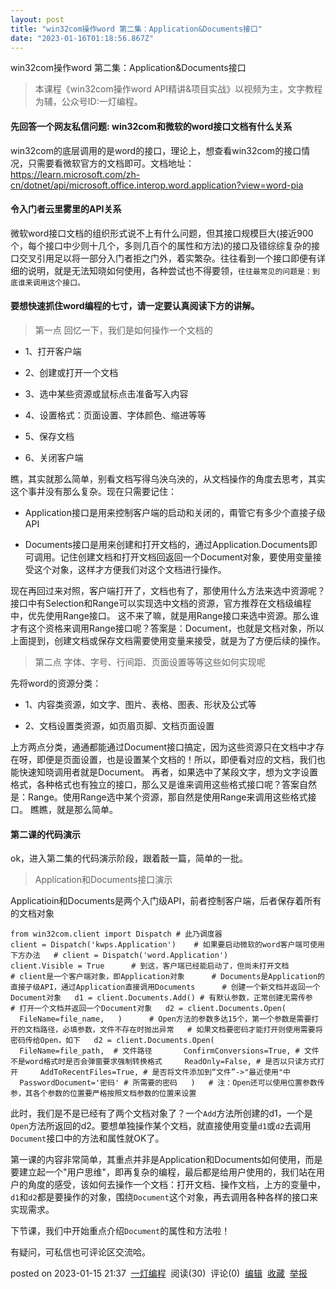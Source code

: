 ```yaml
---
layout: post
title: "win32com操作word 第二集：Application&Documents接口"
date: "2023-01-16T01:18:56.867Z"
---
```

win32com操作word 第二集：Application&Documents接口

> 本课程《win32com操作word API精讲&项目实战》以视频为主，文字教程为辅，公众号ID:一灯编程。

#### 先回答一个网友私信问题: win32com和微软的word接口文档有什么关系

win32com的底层调用的是word的接口，理论上，想查看win32com的接口情况，只需要看微软官方的文档即可。文档地址： https://learn.microsoft.com/zh-cn/dotnet/api/microsoft.office.interop.word.application?view=word-pia

#### 令入门者云里雾里的API关系

微软word接口文档的组织形式说不上有什么问题，但其接口规模巨大(接近900个，每个接口中少则十几个，多则几百个的属性和方法)的接口及错综综复杂的接口交叉引用足以将一部分入门者拒之门外，着实繁杂。往往看到一个接口即便有详细的说明，就是无法知晓如何使用，各种尝试也不得要领，`往往最常见的问题是：到底谁来调用这个接口。`

#### 要想快速抓住word编程的七寸，请一定要认真阅读下方的讲解。

> 第一点 回忆一下，我们是如何操作一个文档的

*   1、打开客户端
    
*   2、创建或打开一个文档
    
*   3、选中某些资源或鼠标点击准备写入内容
    
*   4、设置格式：页面设置、字体颜色、缩进等等
    
*   5、保存文档
    
*   6、关闭客户端
    

瞧，其实就那么简单，别看文档写得乌泱乌泱的，从文档操作的角度去思考，其实这个事并没有那么复杂。现在只需要记住：

*   Application接口是用来控制客户端的启动和关闭的，甭管它有多少个直接子级API
    
*   Documents接口是用来创建和打开文档的，通过Application.Documents即可调用。记住创建文档和打开文档回返回一个Document对象，要使用变量接受这个对象，这样才方便我们对这个文档进行操作。
    

现在再回过来对照，客户端打开了，文档也有了，那使用什么方法来选中资源呢？接口中有Selection和Range可以实现选中文档的资源，官方推荐在文档级编程中，优先使用Range接口。 这不来了嘛，就是用Range接口来选中资源。那么谁才有这个资格来调用Range接口呢？答案是：Document，也就是文档对象，所以上面提到，创建文档或保存文档需要使用变量来接受，就是为了方便后续的操作。

> 第二点 字体、字号、行间距、页面设置等等这些如何实现呢

先将word的资源分类：

*   1、内容类资源，如文字、图片、表格、图表、形状及公式等
    
*   2、文档设置类资源，如页眉页脚、文档页面设置
    

上方两点分类，通通都能通过Document接口搞定，因为这些资源只在文档中才存在呀，即便是页面设置，也是设置某个文档的！所以，即便看对应的文档，我们也能快速知晓调用者就是Document。 再者，如果选中了某段文字，想为文字设置格式，各种格式也有独立的接口，那么又是谁来调用这些格式接口呢？答案自然是：Range。使用Range选中某个资源，那自然是使用Range来调用这些格式接口。 瞧瞧，就是那么简单。

#### 第二课的代码演示

ok，进入第二集的代码演示阶段，跟着敲一篇，简单的一批。

> Application和Documents接口演示

Applicatioin和Documents是两个入门级API，前者控制客户端，后者保存着所有的文档对象

`from win32com.client import Dispatch # 此乃调度器      client = Dispatch('kwps.Application')    # 如果要启动微软的word客户端可使用下方办法   # client = Dispatch('word.Application')   client.Visible = True      # 到这，客户端已经能启动了，但尚未打开文档   # client是一个客户端对象，即Application对象      # Documents是Application的直接子级API，通过Application直接调用Documents      # 创建一个新文档并返回一个Document对象   d1 = client.Documents.Add() # 有默认参数，正常创建无需传参   # 打开一个文档并返回一个Document对象   d2 = client.Documents.Open(     FileName=file_name,   )      # Open方法的参数多达15个，第一个参数是需要打开的文档路径，必填参数，文件不存在时抛出异常   # 如果文档要密码才能打开则使用需要将密码传给Open，如下   d2 = client.Documents.Open(     FileName=file_path,  # 文件路径       ConfirmConversions=True, # 文件不是word格式时是否会弹窗要求强制转换格式     ReadOnly=False, # 是否以只读方式打开     AddToRecentFiles=True, # 是否将文件添加到“文件”->"最近使用"中     PasswordDocument='密码' # 所需要的密码   )   # 注：Open还可以使用位置参数传参，其各个参数的位置要严格按照文档参数的位置来设置   `

此时，我们是不是已经有了两个文档对象了？一个`Add`方法所创建的d1，一个是`Open`方法所返回的d2。要想单独操作某个文档，就直接使用变量`d1`或`d2`去调用`Document`接口中的方法和属性就OK了。

第一课的内容非常简单，其重点并非是Application和Documents如何使用，而是要建立起一个"用户思维"，即再复杂的编程，最后都是给用户使用的，我们站在用户的角度的感受，该如何去操作一个文档：打开文档、操作文档，上方的变量中，`d1`和`d2`都是要操作的对象，围绕`Document`这个对象，再去调用各种各样的接口来实现需求。

下节课，我们中开始重点介绍`Document`的属性和方法啦！

有疑问，可私信也可评论区交流哈。

posted on 2023-01-15 21:37  [一灯编程](https://www.cnblogs.com/mooremok/)  阅读(30)  评论(0)  [编辑](https://i.cnblogs.com/EditPosts.aspx?postid=17054193)  [收藏](javascript:void(0))  [举报](javascript:void(0))